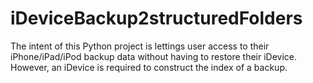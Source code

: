 # iDeviceBackup2structuredFolders

The intent of this Python project is lettings user access to their iPhone/iPad/iPod backup data without having to restore their iDevice. However, an iDevice is required to construct the index of a backup.
